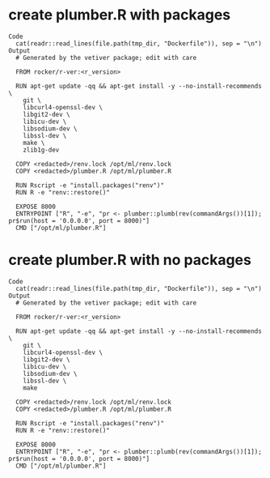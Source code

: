 # create plumber.R with packages

    Code
      cat(readr::read_lines(file.path(tmp_dir, "Dockerfile")), sep = "\n")
    Output
      # Generated by the vetiver package; edit with care
      
      FROM rocker/r-ver:<r_version>
      
      RUN apt-get update -qq && apt-get install -y --no-install-recommends \
        git \
        libcurl4-openssl-dev \
        libgit2-dev \
        libicu-dev \
        libsodium-dev \
        libssl-dev \
        make \
        zlib1g-dev
      
      COPY <redacted>/renv.lock /opt/ml/renv.lock
      COPY <redacted>/plumber.R /opt/ml/plumber.R
      
      RUN Rscript -e "install.packages("renv")"
      RUN R -e "renv::restore()"
      
      EXPOSE 8000
      ENTRYPOINT ["R", "-e", "pr <- plumber::plumb(rev(commandArgs())[1]); pr$run(host = '0.0.0.0', port = 8000)"]
      CMD ["/opt/ml/plumber.R"]

# create plumber.R with no packages

    Code
      cat(readr::read_lines(file.path(tmp_dir, "Dockerfile")), sep = "\n")
    Output
      # Generated by the vetiver package; edit with care
      
      FROM rocker/r-ver:<r_version>
      
      RUN apt-get update -qq && apt-get install -y --no-install-recommends \
        git \
        libcurl4-openssl-dev \
        libgit2-dev \
        libicu-dev \
        libsodium-dev \
        libssl-dev \
        make
      
      COPY <redacted>/renv.lock /opt/ml/renv.lock
      COPY <redacted>/plumber.R /opt/ml/plumber.R
      
      RUN Rscript -e "install.packages("renv")"
      RUN R -e "renv::restore()"
      
      EXPOSE 8000
      ENTRYPOINT ["R", "-e", "pr <- plumber::plumb(rev(commandArgs())[1]); pr$run(host = '0.0.0.0', port = 8000)"]
      CMD ["/opt/ml/plumber.R"]


